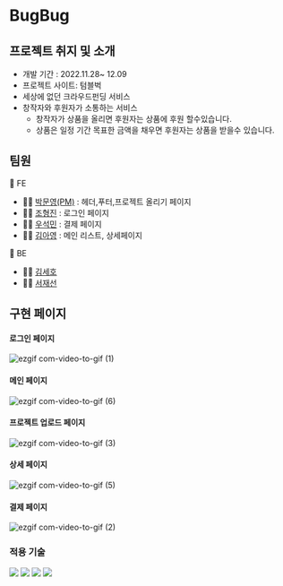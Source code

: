 # BugBug


## 프로젝트 취지 및 소개
* 개발 기간 : 2022.11.28~ 12.09
* 프로젝트 사이트: 텀블벅
* 세상에 없던 크라우드펀딩 서비스
* 창작자와 후원자가 소통하는 서비스
  * 창작자가 상품을 올리면 후원자는 상품에 후원 할수있습니다.
  * 상품은 일정 기간 목표한 금액을 채우면 후원자는 상품을 받을수 있습니다.

## 팀원
 📌 FE
* 🙆‍♂️ [박문영(PM)](https://github.com/myp880) : 헤더,푸터,프로젝트 올리기 페이지
* 🙆‍♂️ [조형진](https://github.com/gowell032) : 로그인 페이지
* 🙆‍♂️ [우석민](https://github.com/Loman3710) : 결제 페이지
* 🙆‍♀️ [김아영](https://github.com/re-cosmos) : 메인 리스트, 상세페이지

📌 BE
* 🙆‍♂️ [김세호](https://github.com/hosose)
* 🙆‍♂️ [서재선](https://github.com/IgnacioSEO)

## 구현 페이지
#### 로그인 페이지
![ezgif com-video-to-gif (1)](https://user-images.githubusercontent.com/98885221/218720011-bc690e7a-224f-47d3-9249-22b09486173f.gif)
#### 메인 페이지
![ezgif com-video-to-gif (6)](https://user-images.githubusercontent.com/98885221/218949595-e10916d1-657d-463e-828e-3bf76997a810.gif)
#### 프로젝트 업로드 페이지
![ezgif com-video-to-gif (3)](https://user-images.githubusercontent.com/98885221/218948176-12247633-4831-444e-b8a0-597cd479a7d4.gif)
#### 상세 페이지
![ezgif com-video-to-gif (5)](https://user-images.githubusercontent.com/98885221/218948600-a0789c04-854e-486b-8e7c-4e46c7b0179d.gif)
#### 결제 페이지
![ezgif com-video-to-gif (2)](https://user-images.githubusercontent.com/98885221/218721588-3572ed30-e099-4a0d-87d2-d0dcc6257dfa.gif)


### 적용 기술

<img src="https://img.shields.io/badge/javascript-F7DF1E?style=for-the-badge&logo=javascript&logoColor=black"> <img src="https://img.shields.io/badge/react-61DAFB?style=for-the-badge&logo=react&logoColor=black"> <img src="https://img.shields.io/badge/node.js-339933?style=for-the-badge&logo=Node.js&logoColor=white"> <img src="https://img.shields.io/badge/mysql-4479A1?style=for-the-badge&logo=mysql&logoColor=white">

